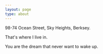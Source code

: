 ```yaml
---
layout: page
type: about
---
```


98-74 Ocean Street, Sky Heights, Berksey.

That's where I live in.

You are the dream that never want to wake up.
